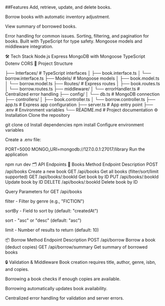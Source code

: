 ##Features
Add, retrieve, update, and delete books.

Borrow books with automatic inventory adjustment.

View summary of borrowed books.

Error handling for common issues.
Sorting, filtering, and pagination for books.
Built with TypeScript for type safety.
Mongoose models and middleware integration.

🛠️ Tech Stack
Node.js
Express
MongoDB with Mongoose
TypeScript
Dotenv
CORS
📂 Project Structure

├── Interfaces/           # TypeScript interfaces
│   ├── book.interface.ts
│   └── borrow.interface.ts
├── Models/               # Mongoose models
│   ├── book.model.ts
│   └── borrow.model.ts
├── Routes/               # Express routes
│   ├── book.routes.ts
│   └── borrow.routes.ts
├── middleware/
│   └── errorHandler.ts   # Centralized error handling
├── config/
│   └── db.ts             # MongoDB connection
├── controllers/
│   ├── book.controller.ts
│   └── borrow.controller.ts
├── app.ts                # Express app configuration
├── server.ts             # App entry point
├── .env                  # Environment variables
└── README.md             # Project documentation
⚙️ Installation
Clone the repository

git clone <repository-url>
cd <repository-folder>
Install dependencies
npm install
Configure environment variables

Create a .env file:

PORT=5000
MONGO_URI=mongodb://127.0.0.1:27017/library
Run the application

npm run dev
🗂️ API Endpoints
📖 Books
Method	Endpoint	Description
POST	/api/books	Create a new book
GET	/api/books	Get all books (filter/sort/limit supported)
GET	/api/books/:bookId	Get book by ID
PUT	/api/books/:bookId	Update book by ID
DELETE	/api/books/:bookId	Delete book by ID

Query Parameters for GET /api/books

filter - Filter by genre (e.g., "FICTION")

sortBy - Field to sort by (default: "createdAt")

sort - "asc" or "desc" (default: "asc")

limit - Number of results to return (default: 10)

📦 Borrow
Method	Endpoint	Description
POST	/api/borrow	Borrow a book (deduct copies)
GET	/api/borrow/summary	Get summary of borrowed books

🔒 Validation & Middleware
Book creation requires title, author, genre, isbn, and copies.

Borrowing a book checks if enough copies are available.

Borrowing automatically updates book availability.

Centralized error handling for validation and server errors.
